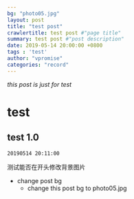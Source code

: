```yaml
---
bg: "photo05.jpg"
layout: post
title: "test post"
crawlertitle: test post #"page title"
summary: test post #"post description"
date: 2019-05-14 20:00:00 +0800
tags : 'test'
author: "vpromise"
categories: "record"
---
```


*this post is just for test*

# test

## test 1.0 
`20190514 20:11:00`

测试能否在开头修改背景图片

- change post bg
  - change this post bg to photo05.jpg

